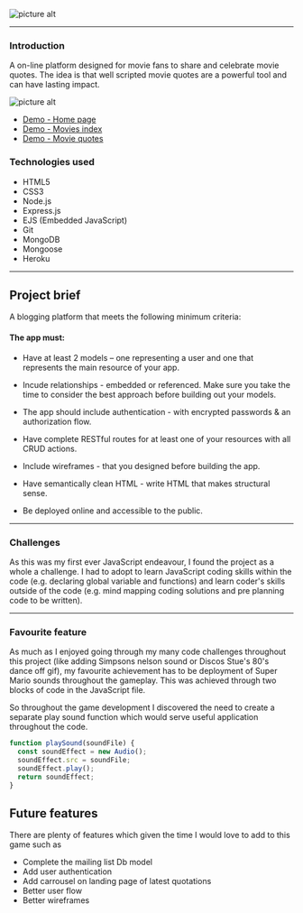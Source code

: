 ![picture alt](https://i.imgur.com/aKxaiTj.png)
____
### Introduction
A on-line platform designed for movie fans to share and celebrate movie quotes. The idea is that well scripted movie quotes are a powerful tool and can have lasting impact.

![picture alt](https://nasircode92.files.wordpress.com/2018/06/screen-shot-2018-08-29-at-13-13-47.png?w=258&h=254")

* [Demo - Home page](https://movie-wisdom.herokuapp.com/movies)
* [Demo - Movies index](https://movie-wisdom.herokuapp.com/movies)
* [Demo - Movie quotes ](https://movie-wisdom.herokuapp.com/movies)

### Technologies used
* HTML5
* CSS3
* Node.js
* Express.js
* EJS (Embedded JavaScript)
* Git
* MongoDB
* Mongoose
* Heroku

___
## Project brief

A blogging platform that meets the following minimum criteria:
#### The app must:

* Have at least 2 models – one representing a user and one that represents the main resource of your app.

* Incude relationships - embedded or referenced. Make sure you take the time to consider the best approach before building out your models.

* The app should include authentication - with encrypted passwords & an authorization flow.

* Have complete RESTful routes for at least one of your resources with all CRUD actions.

* Include wireframes - that you designed before building the app.

* Have semantically clean HTML - write HTML that makes structural sense.

* Be deployed online and accessible to the public.

***
### Challenges
As this was my first ever JavaScript endeavour, I found the project as a whole a challenge. I had to adopt to learn JavaScript coding skills within the code (e.g. declaring global variable and functions) and learn coder's skills outside of the code (e.g. mind mapping coding solutions and pre planning code to be written).


***
### Favourite feature

As much as I enjoyed going through my many code challenges throughout this project (like adding Simpsons nelson sound or Discos Stue's 80's dance off gif), my favourite achievement has to be deployment of Super Mario sounds throughout the gameplay. This was achieved through two blocks of code in the JavaScript file.


So throughout the game development I discovered the need to create a separate play sound function which would serve useful application throughout the code.
```js
function playSound(soundFile) {
  const soundEffect = new Audio();
  soundEffect.src = soundFile;
  soundEffect.play();
  return soundEffect;
}
```

## Future features
There are plenty of features which given the time I would love to add to this game such as
* Complete the mailing list Db model
* Add user authentication
* Add carrousel on landing page of latest quotations
* Better user flow
* Better wireframes
